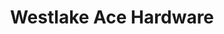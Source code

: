 ---
title: "Westlake Ace Hardware"
url: /nebraska-city/westlake-ace-hardware/
shop: doityourself
---